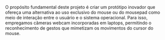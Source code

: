 O propósito fundamental deste projeto é criar um protótipo inovador
que ofereça uma alternativa ao uso exclusivo do mouse ou do mousepad
como meio de interação entre o usuário e o sistema operacional. Para isso,
empregamos câmeras webcam incorporadas em laptops, permitindo o reconhecimento
de gestos que mimetizam os movimentos do cursor do mouse.
